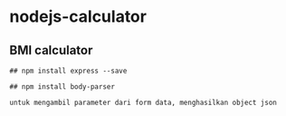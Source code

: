 # nodejs-calculator
BMI calculator
------------------
````
## npm install express --save

## npm install body-parser

untuk mengambil parameter dari form data, menghasilkan object json
````

